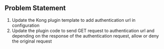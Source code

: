 ## Problem Statement

1. Update the Kong plugin template to add authentication url in configuration
2. Update the plugin code to send GET request to authentication url and depending on the response of the authentication request, allow or deny the original request
